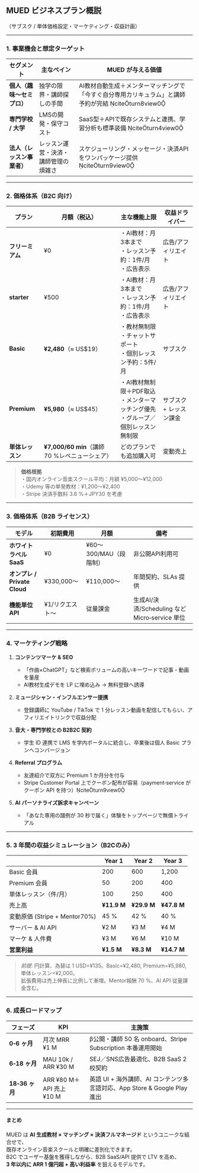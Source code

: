 ## MUED ビジネスプラン概説  
（サブスク / 単体価格設定・マーケティング・収益計画）

---

### 1. 事業機会と想定ターゲット
| セグメント | 主なペイン | MUED が与える価値 |
|-------------|-----------|--------------------|
| **個人（趣味〜セミプロ）** | 独学の限界・講師探しの手間 | AI教材自動生成＋メンターマッチングで「今すぐ自分専用カリキュラム」と講師予約が完結 citeturn8view0 |
| **専門学校 / 大学** | LMSの開発・保守コスト | SaaS型＋APIで既存システムと連携、学習分析も標準装備 citeturn4view0 |
| **法人（レッスン事業者）** | レッスン運営・決済・講師管理の煩雑さ | スケジューリング・メッセージ・決済APIをワンパッケージ提供 citeturn9view0 |

---

### 2. 価格体系（B2C 向け）
| プラン | 月額（税込） | 主な機能上限 | 収益ドライバー |
|--------|--------------|--------------|----------------|
| **フリーミアム** | ¥0 |  ・AI教材：月3本まで<br>・レッスン予約：1件/月<br>・広告表示 | 広告/アフィリエイト |
| **starter** | ¥500 |  ・AI教材：月3本まで<br>・レッスン予約：1件/月<br>・広告表示 | 広告/アフィリエイト |
| **Basic** | **¥2,480**（≈ US$19） |  ・教材無制限<br>・チャットサポート<br>・個別レッスン予約：5件/月 | サブスク |
| **Premium** | **¥5,980**（≈ US$45） |  ・AI教材無制限＋PDF取込<br>・メンターマッチング優先<br>・グループ／個別レッスン無制限 | サブスク + レッスン課金 |
| **単体レッスン** | **¥7,000/60 min**（講師70 %レベニューシェア） | どのプランでも追加購入可 | 変動売上 |

> **価格根拠**  
> ・国内オンライン音楽スクール平均：月額 ¥5,000〜¥12,000  
> ・Udemy 等の単発教材：¥1,200〜¥2,400  
> ・Stripe 決済手数料 3.6 %＋JPY30 を考慮

---

### 3. 価格体系（B2B ライセンス）
| モデル | 初期費用 | 月額 | 備考 |
|--------|----------|------|------|
| **ホワイトラベル SaaS** | ¥0 | ¥60〜300/MAU（段階制） | 非公開API利用可 |
| **オンプレ / Private Cloud** | ¥330,000〜 | ¥110,000〜 | 年間契約、SLAs 提供 |
| **機能単位 API** | ¥1/リクエスト～ | 従量課金 | 生成AI/決済/Scheduling など Micro‑service 単位 |

---

### 4. マーケティング戦略

1. **コンテンツマーケ & SEO**  
   - 「作曲×ChatGPT」など検索ボリュームの高いキーワードで記事・動画を量産  
   - AI教材生成デモを LP に埋め込み → 無料登録へ誘導

2. **ミュージシャン・インフルエンサー提携**  
   - 登録講師に YouTube / TikTok で 1 分レッスン動画を配信してもらい、アフィリエイトリンクで収益分配

3. **音大・専門学校との B2B2C 契約**  
   - 学生 ID 連携で LMS を学内ポータルに統合し、卒業後は個人 Basic プランへコンバージョン

4. **Referral プログラム**  
   - 友達紹介で双方に Premium 1 か月分を付与  
   - Stripe Customer Portal 上でクーポン配布が容易（payment‑service がクーポン API を持つ）citeturn9view0

5. **AI パーソナライズ訴求キャンペーン**  
   - 「あなた専用の譜例が 30 秒で届く」体験をトップページで無償トライアル

---

### 5. 3 年間の収益シミュレーション（B2Cのみ）

|  | **Year 1** | **Year 2** | **Year 3** |
|------|-----------|-----------|-----------|
| Basic 会員 | 200 | 600 | 1,200 |
| Premium 会員 | 50 | 200 | 400 |
| 単体レッスン（件/月） | 100 | 250 | 400 |
| 売上高 | **¥11.9 M** | **¥29.9 M** | **¥47.8 M** |
| 変動原価 (Stripe + Mentor70%) | 45 % | 42 % | 40 % |
| サーバー & AI API | ¥2 M | ¥3 M | ¥4 M |
| マーケ & 人件費 | ¥3 M | ¥6 M | ¥10 M |
| **営業利益** | **¥1.5 M** | **¥8.3 M** | **¥14.7 M** |

> *前提*: 円計算、為替は 1 USD=¥135。Basic=¥2,480, Premium=¥5,980, 単体レッスン=¥2,000。  
> 拡張費用は売上伸長に比例して漸増。Mentor報酬 70 %、AI API 従量課金含む。

---

### 6. 成長ロードマップ

| フェーズ | KPI | 主施策 |
|----------|-----|--------|
| **0‑6 ヶ月** | 月次 MRR ¥1 M | β公開・講師 50 名 onboard、Stripe Subscription 本番運用開始 |
| **6‑18 ヶ月** | MAU 10k / ARR ¥30 M | SEJ／SNS広告最適化、B2B SaaS 2校契約 |
| **18‑36 ヶ月** | ARR ¥80 M＋API 売上 ¥10 M | 英語 UI + 海外講師、AI コンテンツ多言語対応、App Store & Google Play 進出 |

---

#### まとめ
MUED は **AI 生成教材 × マッチング × 決済フルマネージド** というユニークな組合せで、  
既存オンライン音楽スクールと明確に差別化できます。  
B2C でユーザー基盤を獲得しながら、B2B SaaS/API 提供で LTV を高め、  
**3 年以内に ARR 1 億円超 + 高い利益率** を狙えるモデルです。